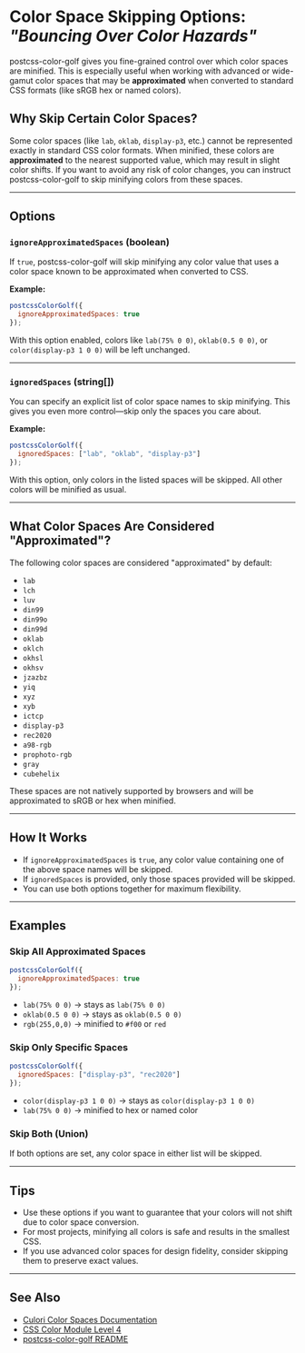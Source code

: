 # Color Space Skipping Options: _"Bouncing Over Color Hazards"_

postcss-color-golf gives you fine-grained control over which color spaces are minified. This is especially useful when working with advanced or wide-gamut color spaces that may be **approximated** when converted to standard CSS formats (like sRGB hex or named colors).

## Why Skip Certain Color Spaces?

Some color spaces (like `lab`, `oklab`, `display-p3`, etc.) cannot be represented exactly in standard CSS color formats. When minified, these colors are **approximated** to the nearest supported value, which may result in slight color shifts.
If you want to avoid any risk of color changes, you can instruct postcss-color-golf to skip minifying colors from these spaces.

---

## Options

### `ignoreApproximatedSpaces` (boolean)

If `true`, postcss-color-golf will skip minifying any color value that uses a color space known to be approximated when converted to CSS.

**Example:**
```js
postcssColorGolf({
  ignoreApproximatedSpaces: true
});
```
With this option enabled, colors like `lab(75% 0 0)`, `oklab(0.5 0 0)`, or `color(display-p3 1 0 0)` will be left unchanged.

---

### `ignoredSpaces` (string[])

You can specify an explicit list of color space names to skip minifying.
This gives you even more control—skip only the spaces you care about.

**Example:**
```js
postcssColorGolf({
  ignoredSpaces: ["lab", "oklab", "display-p3"]
});
```
With this option, only colors in the listed spaces will be skipped. All other colors will be minified as usual.

---

## What Color Spaces Are Considered "Approximated"?

The following color spaces are considered "approximated" by default:

- `lab`
- `lch`
- `luv`
- `din99`
- `din99o`
- `din99d`
- `oklab`
- `oklch`
- `okhsl`
- `okhsv`
- `jzazbz`
- `yiq`
- `xyz`
- `xyb`
- `ictcp`
- `display-p3`
- `rec2020`
- `a98-rgb`
- `prophoto-rgb`
- `gray`
- `cubehelix`

These spaces are not natively supported by browsers and will be approximated to sRGB or hex when minified.

---

## How It Works

- If `ignoreApproximatedSpaces` is `true`, any color value containing one of the above space names will be skipped.
- If `ignoredSpaces` is provided, only those spaces provided will be skipped.
- You can use both options together for maximum flexibility.

---

## Examples

### Skip All Approximated Spaces

```js
postcssColorGolf({
  ignoreApproximatedSpaces: true
});
```
- `lab(75% 0 0)` → stays as `lab(75% 0 0)`
- `oklab(0.5 0 0)` → stays as `oklab(0.5 0 0)`
- `rgb(255,0,0)` → minified to `#f00` or `red`

### Skip Only Specific Spaces

```js
postcssColorGolf({
  ignoredSpaces: ["display-p3", "rec2020"]
});
```
- `color(display-p3 1 0 0)` → stays as `color(display-p3 1 0 0)`
- `lab(75% 0 0)` → minified to hex or named color

### Skip Both (Union)

If both options are set, any color space in either list will be skipped.

---

## Tips

- Use these options if you want to guarantee that your colors will not shift due to color space conversion.
- For most projects, minifying all colors is safe and results in the smallest CSS.
- If you use advanced color spaces for design fidelity, consider skipping them to preserve exact values.

---

## See Also

- [Culori Color Spaces Documentation](https://culorijs.org/color-spaces/)
- [CSS Color Module Level 4](https://www.w3.org/TR/css-color-4/)
- [postcss-color-golf README](../README.md)
